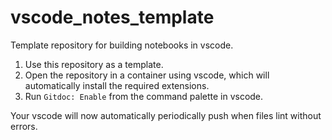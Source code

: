 # vscode_notes_template
Template repository for building notebooks in vscode.

1. Use this repository as a template.
2. Open the repository in a container using vscode, which will automatically install the required extensions.
3. Run `Gitdoc: Enable` from the command palette in vscode.

Your vscode will now automatically periodically push when files lint without errors.
